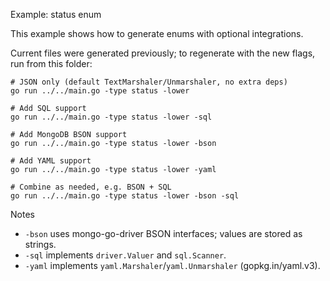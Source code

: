 Example: status enum

This example shows how to generate enums with optional integrations.

Current files were generated previously; to regenerate with the new flags, run from this folder:

```
# JSON only (default TextMarshaler/Unmarshaler, no extra deps)
go run ../../main.go -type status -lower

# Add SQL support
go run ../../main.go -type status -lower -sql

# Add MongoDB BSON support
go run ../../main.go -type status -lower -bson

# Add YAML support
go run ../../main.go -type status -lower -yaml

# Combine as needed, e.g. BSON + SQL
go run ../../main.go -type status -lower -bson -sql
```

Notes
- `-bson` uses mongo-go-driver BSON interfaces; values are stored as strings.
- `-sql` implements `driver.Valuer` and `sql.Scanner`.
- `-yaml` implements `yaml.Marshaler`/`yaml.Unmarshaler` (gopkg.in/yaml.v3).

